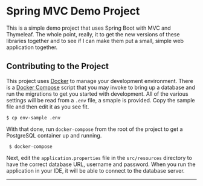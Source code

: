 # Spring MVC Demo Project

This is a simple demo project that uses Spring Boot with MVC and Thymeleaf. The
whole point, really, it to get the new versions of these libraries together and
to see if I can make them put a small, simple web application together.

## Contributing to the Project

This project uses [Docker][docker] to manage your development environment. 
There is a [Docker Compose][docker-compose] script that you may invoke to bring
up a database and run the migrations to get you started with development. All
of the various settings will be read from a `.env` file, a smaple is provided.
Copy the sample file and then edit it as you see fit.

    $ cp env-sample .env

With that done, run `docker-compose` from the root of the project to get a 
PostgreSQL container up and running.

     $ docker-compose

Next, edit the `application.properties` file in the `src/resources` directory
to have the correct database URL, username and password. When you run the
application in your IDE, it will be able to connect to the database server.

----
[docker]: https://www.docker.com/
[docker-compose]: https://docs.docker.com/compose/